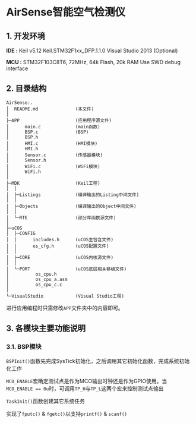 # AirSense智能空气检测仪

## 1. 开发环境 ##
**IDE :**
Keil v5.12
Keil.STM32F1xx_DFP.1.1.0
Visual Studio 2013 (Optional)

**MCU :**
STM32F103C8T6, 72MHz, 64k Flash, 20k RAM
Use SWD debug interface

## 2. 目录结构 ##
```
AirSense:.
│  README.md              (本文件)
│  
├─APP                     (应用程序源文件)
│      main.c             (main函数)
│      BSP.c              (BSP)
│      BSP.h          
│      HMI.c              (HMI模块)
│      HMI.h          
│      Sensor.c           (传感器模块)
│      Sensor.h       
│      WiFi.c             (WiFi模块)
│      WiFi.h         
│      
├─MDK                     (Keil工程)
│  │  
│  ├─Listings             (编译输出的Listing中间文件)
│  │      
│  ├─Objects              (编译输出的Object中间文件)
│  │      
│  └─RTE                  (部分库函数源文件)
│                  
├─uCOS
│  ├─CONFIG
│  │      includes.h      (uCOS主包含文件)
│  │      os_cfg.h        (uCOS配置文件)
│  │      
│  ├─CORE                 (uCOS内核源文件)
│  │      
│  └─PORT                 (uCOS底层相关移植文件)
│          os_cpu.h
│          os_cpu_a.asm
│          os_cpu_c.c
│          
└─VisualStudio            (Visual Studio工程)
```

进行应用编程时只需修改`APP`文件夹中的内容即可。

## 3. 各模块主要功能说明 ##

### 3.1. BSP模块
`BSPInit()`函数先完成SysTick初始化，之后调用其它初始化函数，完成系统初始化工作

`MCO_ENABLE`宏确定测试点是作为MCO输出时钟还是作为GPIO使用。当`MCO_ENABLE == 0u`时，可调用`TP_H`与`TP_L`这两个宏来控制测试点输出

`TaskInit()`函数创建其它系统任务

实现了`fputc()` & `fgetc()`以支持`printf()` & `scanf()`





